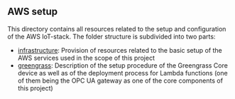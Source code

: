 ## AWS setup

This directory contains all resources related to the setup and configuration
of the AWS IoT-stack. The folder structure is subdivided into two parts:

- [infrastructure](https://github.com/CVH-Lernfabrik/serverless_plc/tree/master/aws/infrastructure):
Provision of resources related to the basic setup of the AWS services used in
the scope of this project
- [greengrass](https://github.com/CVH-Lernfabrik/serverless_plc/tree/master/aws/greengrass):
Description of the setup procedure of the Greengrass Core device as well as of
the deployment process for Lambda functions (one of them being the OPC UA
gateway as one of the core components of this project)
